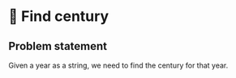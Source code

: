 # 📆 Find century

## Problem statement

Given a year as a string, we need to find the century for that year.

